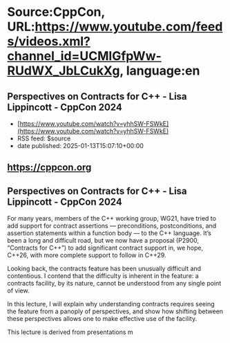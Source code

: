 # Source:CppCon, URL:https://www.youtube.com/feeds/videos.xml?channel_id=UCMlGfpWw-RUdWX_JbLCukXg, language:en

## Perspectives on Contracts for C++ - Lisa Lippincott - CppCon 2024
 - [https://www.youtube.com/watch?v=yhhSW-FSWkE](https://www.youtube.com/watch?v=yhhSW-FSWkE)
 - RSS feed: $source
 - date published: 2025-01-13T15:07:10+00:00

https://cppcon.org​
---

Perspectives on Contracts for C++ - Lisa Lippincott - CppCon 2024
---

For many years, members of the C++ working group, WG21, have tried to add support for contract assertions — preconditions, postconditions, and assertion statements within a function body — to the C++ language. It’s been a long and difficult road, but we now have a proposal (P2900, “Contracts for C++”) to add significant contract support in, we hope, C++26, with more complete support to follow in C++29.

Looking back, the contracts feature has been unusually difficult and contentious. I contend that the difficulty is inherent in the feature: a contracts facility, by its nature,  cannot be understood from any single point of view.

In this lecture, I will explain why understanding contracts requires seeing the feature from a panoply of perspectives, and show how shifting between these perspectives allows one to make effective use of the facility.

This lecture is derived from presentations m

